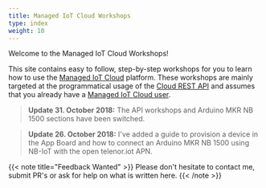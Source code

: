 ```yaml
---
title: Managed IoT Cloud Workshops
type: index
weight: 10
---
```


Welcome to the Managed IoT Cloud Workshops!

This site contains easy to follow, step-by-step workshops for you to learn how to use the [Managed IoT Cloud](https://www.telenorconnexion.com/managed-iot-cloud/) platform. These workshops are mainly targeted at the programmatical usage of the [Cloud REST API](https://docs.telenorconnexion.com/mic/rest-api/) and assumes that you already have a [Managed IoT Cloud user](https://startiot.mic.telenorconnexion.com/signup).

> **Update 31. October 2018:** The API workshops and Arduino MKR NB 1500 sections have been switched.

> **Update 26. October 2018:** I've added a guide to provision a device in the App Board and how to connect an Arduino MKR NB 1500 using NB-IoT with the open telenor.iot APN.

{{< note title="Feedback Wanted" >}}
Please don't hesitate to contact me, submit PR's or ask for help on what is written here.
{{< /note >}}
